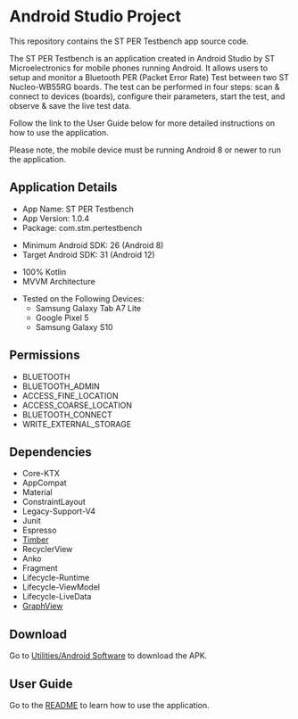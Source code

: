 # Android Studio Project

This repository contains the ST PER Testbench app source code.

The ST PER Testbench is an application created in Android Studio by ST Microelectronics for mobile phones running Android. It allows users to setup and monitor a Bluetooth PER (Packet Error Rate) Test between two ST Nucleo-WB55RG boards. The test can be performed in four steps: scan & connect to devices (boards), configure their parameters, start the test, and observe & save the live test data. 

Follow the link to the User Guide below for more detailed instructions on how to use the application.

Please note, the mobile device must be running Android 8 or newer to run the application.

## Application Details

* App Name: ST PER Testbench
* App Version: 1.0.4
* Package: com.stm.pertestbench

- Minimum Android SDK: 26 (Android 8)
- Target Android SDK: 31 (Android 12)

* 100% Kotlin
* MVVM Architecture

- Tested on the Following Devices:
    * Samsung Galaxy Tab A7 Lite
    * Google Pixel 5
    * Samsung Galaxy S10

## Permissions

* BLUETOOTH
* BLUETOOTH_ADMIN
* ACCESS_FINE_LOCATION
* ACCESS_COARSE_LOCATION
* BLUETOOTH_CONNECT
* WRITE_EXTERNAL_STORAGE

## Dependencies

* Core-KTX
* AppCompat
* Material
* ConstraintLayout
* Legacy-Support-V4
* Junit
* Espresso
* [Timber](https://github.com/JakeWharton/timber)
* RecyclerView
* Anko
* Fragment
* Lifecycle-Runtime
* Lifecycle-ViewModel
* Lifecycle-LiveData
* [GraphView](https://github.com/jjoe64/GraphView)

## Download
Go to [Utilities/Android Software](https://github.com/stm32-hotspot/STM32WB-BLE-PER-Testbench/tree/main/Utilities/Android_Software) to download the APK.

## User Guide
Go to the [README](https://github.com/stm32-hotspot/STM32WB-BLE-PER-Testbench#users-guide) to learn how to use the application.
